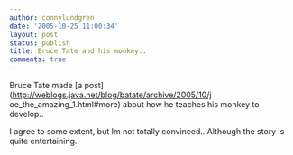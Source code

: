 ```yaml
---
author: connylundgren
date: '2005-10-25 11:00:34'
layout: post
status: publish
title: Bruce Tate and his monkey..
comments: true
---
```


Bruce Tate made [a post](http://weblogs.java.net/blog/batate/archive/2005/10/j
oe_the_amazing_1.html#more) about how he teaches his monkey to develop..

I agree to some extent, but Im not totally convinced.. Although the story is
quite entertaining..

